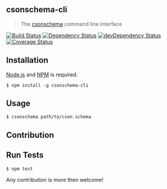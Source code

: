 ## csonschema-cli

> The [csonschema][] command line interface

[![Build Status](http://img.shields.io/travis/cybertk/csonschema-cli.svg?style=flat)](https://travis-ci.org/cybertk/csonschema-cli)
[![Dependency Status](https://david-dm.org/cybertk/csonschema-cli.png)](https://david-dm.org/cybertk/csonschema-cli)
[![devDependency Status](https://david-dm.org/cybertk/csonschema-cli/dev-status.svg)](https://david-dm.org/cybertk/csonschema-cli#info=devDependencies)
[![Coverage Status](https://coveralls.io/repos/cybertk/csonschema-cli/badge.png?branch=master)](https://coveralls.io/r/cybertk/csonschema-cli?branch=master)

## Installation

[Node.js][] and [NPM][] is required.

    $ npm install -g csonschema-cli

[Node.js]: https://npmjs.org/
[NPM]: https://npmjs.org/

## Usage

    $ csonschema path/to/cson.schema

## Contribution

## Run Tests

    $ npm test

Any contribution is more then welcome!

[csonschema]: http://github.com/cybertk/csonschema
